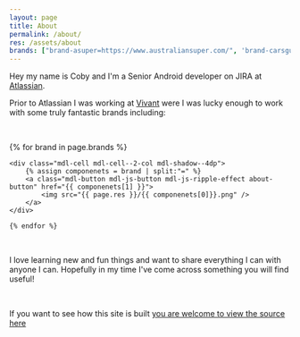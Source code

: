 ```yaml
---
layout: page
title: About
permalink: /about/
res: /assets/about
brands: ["brand-asuper=https://www.australiansuper.com/", 'brand-carsguide=http://www.carsguide.com.au/', 'brand-commbank=https://www.commbank.com.au/', 'brand-corelogic=http://www.corelogic.com.au/', "brand-nhds=http://www.homedoctor.com.au/", 'brand-paypal=https://www.paypal.com/', 'brand-quantas=http://www.qantas.com.au/', 'brand-tedx=http://tedxsydney.com/', 'brand-telstra=https://www.telstra.com.au/']
---
```


Hey my name is Coby and I'm a Senior Android developer on JIRA at [Atlassian][Atlassian]. 

Prior to Atlassian I was working at [Vivant][Vivant] were I was lucky enough to work with some truly fantastic brands including:

&nbsp;  

<div class="mdl-grid about-grid">
	{% for brand in page.brands %}

	<div class="mdl-cell mdl-cell--2-col mdl-shadow--4dp">
		{% assign componenets = brand | split:"=" %}
		<a class="mdl-button mdl-js-button mdl-js-ripple-effect about-button" href="{{ componenets[1] }}">
			<img src="{{ page.res }}/{{ componenets[0]}}.png" />
		</a>
	</div>

	{% endfor %}
</div>

&nbsp;

I love learning new and fun things and want to share everything I can with anyone I can. Hopefully in my time I've come across something you will find useful!

&nbsp;

If you want to see how this site is built [you are welcome to view the source here][Github Blog]


[Vivant]: http://vivant.com.au/
[Atlassian]: http://atlassian.com/
[Github Blog]: https://github.com/cplain/cplain.github.io